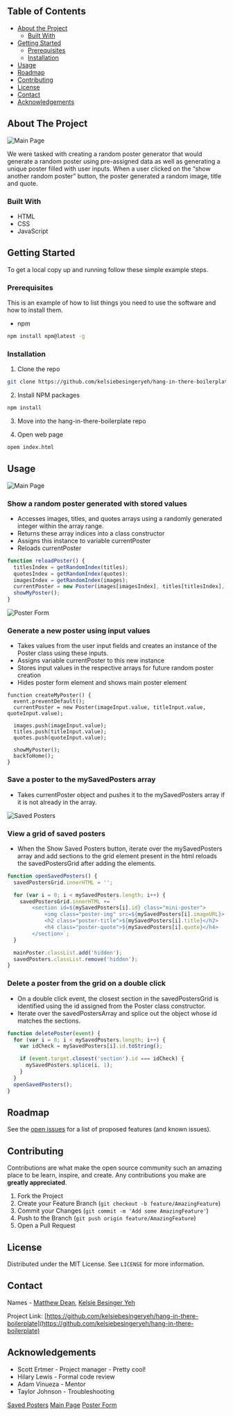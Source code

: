 <!-- TABLE OF CONTENTS -->
## Table of Contents

* [About the Project](#about-the-project)
  * [Built With](#built-with)
* [Getting Started](#getting-started)
  * [Prerequisites](#prerequisites)
  * [Installation](#installation)
* [Usage](#usage)
* [Roadmap](#roadmap)
* [Contributing](#contributing)
* [License](#license)
* [Contact](#contact)
* [Acknowledgements](#acknowledgements)


<!-- ABOUT THE PROJECT -->
## About The Project

![Main Page](https://i.imgur.com/o9Uvrbg.png)

We were tasked with creating a random poster generator that would generate a random poster using pre-assigned data as well as generating a unique poster filled with user inputs. When a user clicked on the “show another random poster” button, the poster generated a random image, title and quote. 


### Built With
* HTML
* CSS
* JavaScript


<!-- GETTING STARTED -->
## Getting Started

To get a local copy up and running follow these simple example steps.


### Prerequisites

This is an example of how to list things you need to use the software and how to install them.
* npm
```sh
npm install npm@latest -g
```


### Installation

1. Clone the repo
```sh
git clone https://github.com/kelsiebesingeryeh/hang-in-there-boilerplate.git
```
2. Install NPM packages
```sh
npm install
```
3. Move into the hang-in-there-boilerplate repo

4. Open web page
```sh
opem index.html
```


<!-- USAGE EXAMPLES -->
## Usage

![Main Page](https://i.imgur.com/o9Uvrbg.png)

### Show a random poster generated with stored values
  * Accesses images, titles, and quotes arrays using a randomly generated integer within the array range.
  * Returns these array indices into a class constructor
  * Assigns this instance to variable currentPoster
  * Reloads currentPoster

```javaScript
function reloadPoster() {
  titlesIndex = getRandomIndex(titles);
  quotesIndex = getRandomIndex(quotes);
  imagesIndex = getRandomIndex(images);
  currentPoster = new Poster(images[imagesIndex], titles[titlesIndex], quotes[quotesIndex]);
  showMyPoster();
}
```



![Poster Form](https://i.imgur.com/ggYq2ZK.png)

### Generate a new poster using input values
  * Takes values from the user input fields and creates an instance of the Poster class using these inputs.
  * Assigns variable currentPoster to this new instance
  * Stores input values in the respective arrays for future random poster creation
  * Hides poster form element and shows main poster element
  
```javsScript
function createMyPoster() {
  event.preventDefault();
  currentPoster = new Poster(imageInput.value, titleInput.value, quoteInput.value);

  images.push(imageInput.value);
  titles.push(titleInput.value);
  quotes.push(quoteInput.value);

  showMyPoster();
  backToHome();
}
```



### Save a poster to the mySavedPosters array
  * Takes currentPoster object and pushes it to the mySavedPosters array if it is not already in the array.



![Saved Posters](https://i.imgur.com/g2LBKMs.png)

### View a grid of saved posters
  * When the Show Saved Posters button, iterate over the mySavedPosters array and add sections to the grid element present in the html
reloads the savedPostersGrid after adding the elements.
```javaScript
function openSavedPosters() {
  savedPostersGrid.innerHTML = '';

  for (var i = 0; i < mySavedPosters.length; i++) {
    savedPostersGrid.innerHTML += `
        <section id=${mySavedPosters[i].id} class="mini-poster">
            <img class="poster-img" src=${mySavedPosters[i].imageURL}>
            <h2 class="poster-title">${mySavedPosters[i].title}</h2>
            <h4 class="poster-quote">${mySavedPosters[i].quote}</h4>
        </section>`;
  }

  mainPoster.classList.add('hidden');
  savedPosters.classList.remove('hidden');
}
```



### Delete a poster from the grid on a double click
  * On a double click event, the closest section in the savedPostersGrid is identified using the id assigned from the Poster class constructor. 
  * Iterate over the savedPostersArray and splice out the object whose id matches the sections.
```javaScript
function deletePoster(event) {
  for (var i = 0; i < mySavedPosters.length; i++) {
    var idCheck = mySavedPosters[i].id.toString();

    if (event.target.closest('section').id === idCheck) {
      mySavedPosters.splice(i, 1);
    }
  }
  openSavedPosters();
}
```



<!-- ROADMAP -->
## Roadmap

See the [open issues](https://github.com/kelsiebesingeryeh/hang-in-there-boilerplate/issues) for a list of proposed features (and known issues).


<!-- CONTRIBUTING -->
## Contributing

Contributions are what make the open source community such an amazing place to be learn, inspire, and create. Any contributions you make are **greatly appreciated**.

1. Fork the Project
2. Create your Feature Branch (`git checkout -b feature/AmazingFeature`)
3. Commit your Changes (`git commit -m 'Add some AmazingFeature'`)
4. Push to the Branch (`git push origin feature/AmazingFeature`)
5. Open a Pull Request


<!-- LICENSE -->
## License

Distributed under the MIT License. See `LICENSE` for more information.


<!-- CONTACT -->
## Contact

Names - [Matthew Dean](deanma95@gmail.com), [Kelsie Besinger Yeh](kelsiebesinger@gmail.com)

Project Link: [https://github.com/kelsiebesingeryeh/hang-in-there-boilerplate](https://github.com/kelsiebesingeryeh/hang-in-there-boilerplate)


<!-- ACKNOWLEDGEMENTS -->
## Acknowledgements

  * Scott Ertmer - Project manager - Pretty cool!
  * Hilary Lewis - Formal code review
  * Adam Vinueza - Mentor
  * Taylor Johnson - Troubleshooting


<!-- MARKDOWN LINKS & IMAGES -->
<!-- https://www.markdownguide.org/basic-syntax/#reference-style-links -->
[Saved Posters](https://ibb.co/gtPXsZG)
[Main Page](https://ibb.co/Sr7mTwc)
[Poster Form](https://ibb.co/L8YKJ1m)

